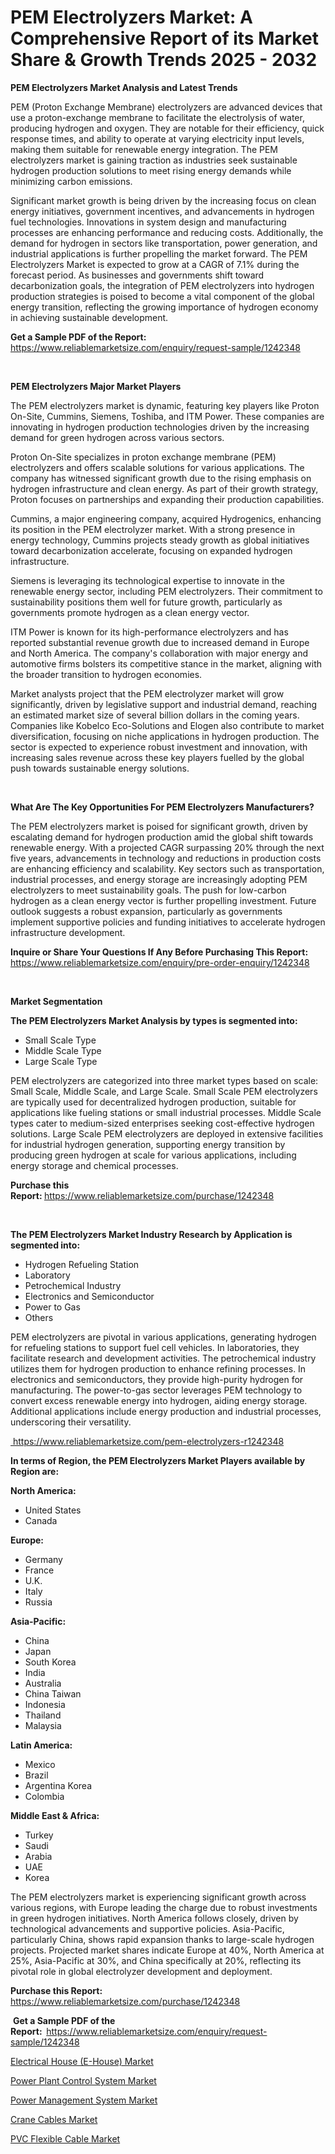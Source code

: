 <p><h1>PEM Electrolyzers Market: A Comprehensive Report of its Market Share & Growth Trends 2025 - 2032</h1></p><p><strong>PEM Electrolyzers Market Analysis and Latest Trends</strong></p>
<p><p>PEM (Proton Exchange Membrane) electrolyzers are advanced devices that use a proton-exchange membrane to facilitate the electrolysis of water, producing hydrogen and oxygen. They are notable for their efficiency, quick response times, and ability to operate at varying electricity input levels, making them suitable for renewable energy integration. The PEM electrolyzers market is gaining traction as industries seek sustainable hydrogen production solutions to meet rising energy demands while minimizing carbon emissions.</p><p>Significant market growth is being driven by the increasing focus on clean energy initiatives, government incentives, and advancements in hydrogen fuel technologies. Innovations in system design and manufacturing processes are enhancing performance and reducing costs. Additionally, the demand for hydrogen in sectors like transportation, power generation, and industrial applications is further propelling the market forward. The PEM Electrolyzers Market is expected to grow at a CAGR of 7.1% during the forecast period. As businesses and governments shift toward decarbonization goals, the integration of PEM electrolyzers into hydrogen production strategies is poised to become a vital component of the global energy transition, reflecting the growing importance of hydrogen economy in achieving sustainable development.</p></p>
<p><strong>Get a Sample PDF of the Report:&nbsp;</strong> <a href="https://www.reliablemarketsize.com/enquiry/request-sample/1242348?utm_campaign=1845&utm_medium=2&utm_source=Github&utm_content=ia&utm_term=07042025&utm_id=pem-electrolyzers">https://www.reliablemarketsize.com/enquiry/request-sample/1242348</a></p>
<p>&nbsp;</p>
<p><strong>PEM Electrolyzers Major Market Players</strong></p>
<p><p>The PEM electrolyzers market is dynamic, featuring key players like Proton On-Site, Cummins, Siemens, Toshiba, and ITM Power. These companies are innovating in hydrogen production technologies driven by the increasing demand for green hydrogen across various sectors.</p><p>Proton On-Site specializes in proton exchange membrane (PEM) electrolyzers and offers scalable solutions for various applications. The company has witnessed significant growth due to the rising emphasis on hydrogen infrastructure and clean energy. As part of their growth strategy, Proton focuses on partnerships and expanding their production capabilities.</p><p>Cummins, a major engineering company, acquired Hydrogenics, enhancing its position in the PEM electrolyzer market. With a strong presence in energy technology, Cummins projects steady growth as global initiatives toward decarbonization accelerate, focusing on expanded hydrogen infrastructure.</p><p>Siemens is leveraging its technological expertise to innovate in the renewable energy sector, including PEM electrolyzers. Their commitment to sustainability positions them well for future growth, particularly as governments promote hydrogen as a clean energy vector.</p><p>ITM Power is known for its high-performance electrolyzers and has reported substantial revenue growth due to increased demand in Europe and North America. The company's collaboration with major energy and automotive firms bolsters its competitive stance in the market, aligning with the broader transition to hydrogen economies.</p><p>Market analysts project that the PEM electrolyzer market will grow significantly, driven by legislative support and industrial demand, reaching an estimated market size of several billion dollars in the coming years. Companies like Kobelco Eco-Solutions and Elogen also contribute to market diversification, focusing on niche applications in hydrogen production. The sector is expected to experience robust investment and innovation, with increasing sales revenue across these key players fuelled by the global push towards sustainable energy solutions.</p></p>
<p>&nbsp;</p>
<p><strong>What Are The Key Opportunities For PEM Electrolyzers Manufacturers?</strong></p>
<p><p>The PEM electrolyzers market is poised for significant growth, driven by escalating demand for hydrogen production amid the global shift towards renewable energy. With a projected CAGR surpassing 20% through the next five years, advancements in technology and reductions in production costs are enhancing efficiency and scalability. Key sectors such as transportation, industrial processes, and energy storage are increasingly adopting PEM electrolyzers to meet sustainability goals. The push for low-carbon hydrogen as a clean energy vector is further propelling investment. Future outlook suggests a robust expansion, particularly as governments implement supportive policies and funding initiatives to accelerate hydrogen infrastructure development.</p></p>
<p><strong>Inquire or Share Your Questions If Any Before Purchasing This Report:</strong> <a href="https://www.reliablemarketsize.com/enquiry/pre-order-enquiry/1242348?utm_campaign=1845&utm_medium=2&utm_source=Github&utm_content=ia&utm_term=07042025&utm_id=pem-electrolyzers">https://www.reliablemarketsize.com/enquiry/pre-order-enquiry/1242348</a></p>
<p>&nbsp;</p>
<p><strong>Market Segmentation</strong></p>
<p><strong>The PEM Electrolyzers Market Analysis by types is segmented into:</strong></p>
<p><ul><li>Small Scale Type</li><li>Middle Scale Type</li><li>Large Scale Type</li></ul></p>
<p><p>PEM electrolyzers are categorized into three market types based on scale: Small Scale, Middle Scale, and Large Scale. Small Scale PEM electrolyzers are typically used for decentralized hydrogen production, suitable for applications like fueling stations or small industrial processes. Middle Scale types cater to medium-sized enterprises seeking cost-effective hydrogen solutions. Large Scale PEM electrolyzers are deployed in extensive facilities for industrial hydrogen generation, supporting energy transition by producing green hydrogen at scale for various applications, including energy storage and chemical processes.</p></p>
<p><strong>Purchase this Report:&nbsp;</strong><a href="https://www.reliablemarketsize.com/purchase/1242348?utm_campaign=1845&utm_medium=2&utm_source=Github&utm_content=ia&utm_term=07042025&utm_id=pem-electrolyzers">https://www.reliablemarketsize.com/purchase/1242348</a></p>
<p>&nbsp;</p>
<p><strong>The PEM Electrolyzers Market Industry Research by Application is segmented into:</strong></p>
<p><ul><li>Hydrogen Refueling Station</li><li>Laboratory</li><li>Petrochemical Industry</li><li>Electronics and Semiconductor</li><li>Power to Gas</li><li>Others</li></ul></p>
<p><p>PEM electrolyzers are pivotal in various applications, generating hydrogen for refueling stations to support fuel cell vehicles. In laboratories, they facilitate research and development activities. The petrochemical industry utilizes them for hydrogen production to enhance refining processes. In electronics and semiconductors, they provide high-purity hydrogen for manufacturing. The power-to-gas sector leverages PEM technology to convert excess renewable energy into hydrogen, aiding energy storage. Additional applications include energy production and industrial processes, underscoring their versatility.</p></p>
<p><a href="https://www.reliablemarketsize.com/pem-electrolyzers-r1242348?utm_campaign=1845&utm_medium=2&utm_source=Github&utm_content=ia&utm_term=07042025&utm_id=pem-electrolyzers">&nbsp;https://www.reliablemarketsize.com/pem-electrolyzers-r1242348</a></p>
<p><strong>In terms of Region, the PEM Electrolyzers Market Players available by Region are:</strong></p>
<p>
    <p> <strong> North America: </strong>
        <ul>
            <li>United States</li>
            <li>Canada</li>
        </ul>
        </p> 
    <p> <strong> Europe: </strong>
        <ul>
            <li>Germany</li>
            <li>France</li>
            <li>U.K.</li>
            <li>Italy</li>
            <li>Russia</li>
        </ul>
        </p> 
    <p> <strong> Asia-Pacific: </strong>
        <ul>
            <li>China</li>
            <li>Japan</li>
            <li>South Korea</li>
            <li>India</li>
            <li>Australia</li>
            <li>China Taiwan</li>
            <li>Indonesia</li>
            <li>Thailand</li>
            <li>Malaysia</li>
        </ul>
        </p> 
    <p> <strong> Latin America: </strong>
        <ul>
            <li>Mexico</li>
            <li>Brazil</li>
            <li>Argentina Korea</li>
            <li>Colombia</li>
        </ul>
        </p> 
    <p> <strong> Middle East & Africa: </strong>
        <ul>
            <li>Turkey</li>
            <li>Saudi</li>
            <li>Arabia</li>
            <li>UAE</li>
            <li>Korea</li>
        </ul>
    </p>
    </p>
<p><p>The PEM electrolyzers market is experiencing significant growth across various regions, with Europe leading the charge due to robust investments in green hydrogen initiatives. North America follows closely, driven by technological advancements and supportive policies. Asia-Pacific, particularly China, shows rapid expansion thanks to large-scale hydrogen projects. Projected market shares indicate Europe at 40%, North America at 25%, Asia-Pacific at 30%, and China specifically at 20%, reflecting its pivotal role in global electrolyzer development and deployment.</p></p>
<p><strong>Purchase this Report: </strong><a href="https://www.reliablemarketsize.com/purchase/1242348?utm_campaign=1845&utm_medium=2&utm_source=Github&utm_content=ia&utm_term=07042025&utm_id=pem-electrolyzers">https://www.reliablemarketsize.com/purchase/1242348</a></p>
<p>&nbsp;<strong>Get a Sample PDF of the Report:&nbsp;&nbsp;</strong><a href="https://www.reliablemarketsize.com/enquiry/request-sample/1242348?utm_campaign=1845&utm_medium=2&utm_source=Github&utm_content=ia&utm_term=07042025&utm_id=pem-electrolyzers">https://www.reliablemarketsize.com/enquiry/request-sample/1242348</a></p>
<p><strong></strong></p>
<p><p><a href="https://github.com/goliareanoyh/Market-Research-Report-List-1/blob/main/electrical-house-e-house-market.md?utm_campaign=1845&utm_medium=2&utm_source=Github&utm_content=ia&utm_term=07042025&utm_id=pem-electrolyzers">Electrical House (E-House) Market</a></p><p><a href="https://github.com/nyanikumchu/Market-Research-Report-List-1/blob/main/power-plant-control-system-market.md?utm_campaign=1845&utm_medium=2&utm_source=Github&utm_content=ia&utm_term=07042025&utm_id=pem-electrolyzers">Power Plant Control System Market</a></p><p><a href="https://github.com/naanaafranxu/Market-Research-Report-List-1/blob/main/power-management-system-market.md?utm_campaign=1845&utm_medium=2&utm_source=Github&utm_content=ia&utm_term=07042025&utm_id=pem-electrolyzers">Power Management System Market</a></p><p><a href="https://github.com/dagnewopus/Market-Research-Report-List-1/blob/main/crane-cables-market.md?utm_campaign=1845&utm_medium=2&utm_source=Github&utm_content=ia&utm_term=07042025&utm_id=pem-electrolyzers">Crane Cables Market</a></p><p><a href="https://github.com/suebabuhai/Market-Research-Report-List-1/blob/main/pvc-flexible-cable-market.md?utm_campaign=1845&utm_medium=2&utm_source=Github&utm_content=ia&utm_term=07042025&utm_id=pem-electrolyzers">PVC Flexible Cable Market</a></p></p>
